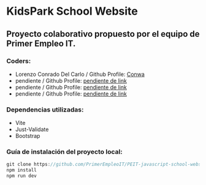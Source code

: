 KidsPark School Website
===========================
## Proyecto colaborativo propuesto por el equipo de Primer Empleo IT.

### Coders:

* Lorenzo Conrado Del Carlo / Github Profile: [Conwa](https://github.com/Conwa)
* pendiente / Github Profile: [pendiente de link](https://github.com)
* pendiente / Github Profile: [pendiente de link](https://github.com)
* pendiente / Github Profile: [pendiente de link](https://github.com)

### Dependencias utilizadas: 
* Vite
* Just-Validate
* Bootstrap

### Guía de instalación del proyecto local:

```javascript
git clone https://github.com/PrimerEmpleoIT/PEIT-javascript-school-website.git
npm install
npm run dev
```
